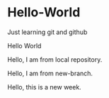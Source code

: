 # Hello-World

Just learning git and github

Hello World

Hello, I am from local repository.

Hello, I am from new-branch.

Hello, this is a new week.
